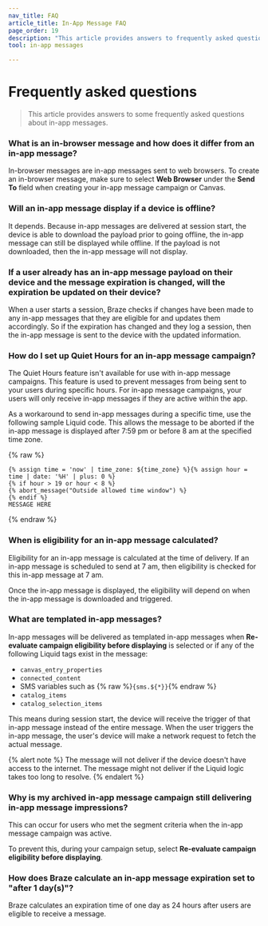 ```yaml
---
nav_title: FAQ
article_title: In-App Message FAQ
page_order: 19
description: "This article provides answers to frequently asked questions about In-App Messages."
tool: in-app messages

---
```


# Frequently asked questions

> This article provides answers to some frequently asked questions about in-app messages.

### What is an in-browser message and how does it differ from an in-app message?

In-browser messages are in-app messages sent to web browsers. To create an in-browser message, make sure to select **Web Browser** under the **Send To** field when creating your in-app message campaign or Canvas. 

### Will an in-app message display if a device is offline?

It depends. Because in-app messages are delivered at session start, the device is able to download the payload prior to going offline, the in-app message can still be displayed while offline. If the payload is not downloaded, then the in-app message will not display.

### If a user already has an in-app message payload on their device and the message expiration is changed, will the expiration be updated on their device?

When a user starts a session, Braze checks if changes have been made to any in-app messages that they are eligible for and updates them accordingly. So if the expiration has changed and they log a session, then the in-app message is sent to the device with the updated information.

### How do I set up Quiet Hours for an in-app message campaign?

The Quiet Hours feature isn't available for use with in-app message campaigns. This feature is used to prevent messages from being sent to your users during specific hours. For in-app message campaigns, your users will only receive in-app messages if they are active within the app. 

As a workaround to send in-app messages during a specific time, use the following sample Liquid code. This allows the message to be aborted if the in-app message is displayed after 7:59 pm or before 8 am at the specified time zone.

{% raw %}
```liquid
{% assign time = 'now' | time_zone: ${time_zone} %}{% assign hour = time | date: '%H' | plus: 0 %}
{% if hour > 19 or hour < 8 %}
{% abort_message("Outside allowed time window") %}
{% endif %}
MESSAGE HERE
```
{% endraw %}

### When is eligibility for an in-app message calculated?

Eligibility for an in-app message is calculated at the time of delivery. If an in-app message is scheduled to send at 7 am, then eligibility is checked for this in-app message at 7 am.

Once the in-app message is displayed, the eligibility will depend on when the in-app message is downloaded and triggered.

### What are templated in-app messages?

In-app messages will be delivered as templated in-app messages when **Re-evaluate campaign eligibility before displaying** is selected or if any of the following Liquid tags exist in the message:

- `canvas_entry_properties`
- `connected_content`
- SMS variables such as {% raw %}`{sms.${*}}`{% endraw %}
- `catalog_items`
- `catalog_selection_items`

This means during session start, the device will receive the trigger of that in-app message instead of the entire message. When the user triggers the in-app message, the user's device will make a network request to fetch the actual message.

{% alert note %}
The message will not deliver if the device doesn't have access to the internet. The message might not deliver if the Liquid logic takes too long to resolve.
{% endalert %}

### Why is my archived in-app message campaign still delivering in-app message impressions?

This can occur for users who met the segment criteria when the in-app message campaign was active.

To prevent this, during your campaign setup, select **Re-evaluate campaign eligibility before displaying**. 

### How does Braze calculate an in-app message expiration set to "after 1 day(s)"?

Braze calculates an expiration time of one day as 24 hours after users are eligible to receive a message.